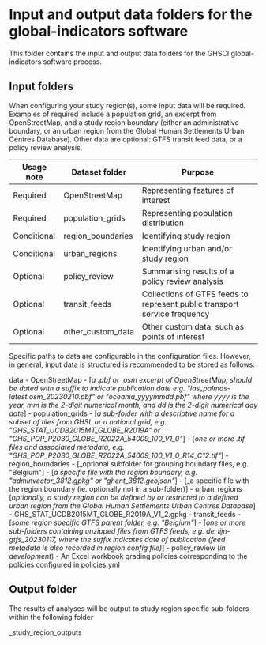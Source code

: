 # Input and output data folders for the global-indicators software

This folder contains the input and output data folders for the GHSCI global-indicators software process.

## Input folders

When configuring your study region(s), some input data will be required.  Examples of required include a population grid, an excerpt from OpenStreetMap, and a study region boundary (either an administrative boundary, or an urban region from the Global Human Settlements Urban Centres Database).  Other data are optional: GTFS transit feed data, or a policy review analysis.

|Usage note    | Dataset folder     | Purpose        |
|--------------|--------------------|----------------|
|Required      | OpenStreetMap      | Representing features of interest |
|Required      | population_grids   | Representing population distribution |
|Conditional   | region_boundaries  | Identifying study region |
|Conditional   | urban_regions      | Identifying urban and/or study region |
|Optional      | policy_review      | Summarising results of a policy review analysis |
|Optional      | transit_feeds      | Collections of GTFS feeds to represent public transport service frequency |
|Optional      | other_custom_data  | Other custom data, such as points of interest |

Specific paths to data are configurable in the configuration files.  However, in general, input data is structured is recommended to be stored as follows:

data
    - OpenStreetMap
        - [_a .pbf or .osm excerpt of OpenStreetMap; should be dated with a suffix to indicate publication date e.g. "las_palmas-latest.osm_20230210.pbf" or "oceania_yyyymmdd.pbf" where yyyy is the year, mm is the 2-digit numerical month, and dd is the 2-digit numerical day date_]
    - population_grids
        -  [_a sub-folder with a descriptive name for a subset of tiles from GHSL or a national grid, e.g. "GHS_STAT_UCDB2015MT_GLOBE_R2019A" or "GHS_POP_P2030_GLOBE_R2022A_54009_100_V1_0"_]
            - [_one or more .tif files and associated metadata, e.g. "GHS_POP_P2030_GLOBE_R2022A_54009_100_V1_0_R14_C12.tif"_]
    - region_boundaries
        - [_optional subfolder for grouping boundary files, e.g. "Belgium"]
            - [_a specific file with the region boundary, e.g. "adminvector_3812.gpkg" or "ghent_3812.geojson"_]
        - [_a specific file with the region boundary (ie. optionally not in a sub-folder)]
    - urban_regions [_optionally, a study region can be defined by or restricted to a defined urban region from the Global Human Settlements Urban Centres Database_]
        - GHS_STAT_UCDB2015MT_GLOBE_R2019A_V1_2.gpkg
    - transit_feeds
        - [_some region specific GTFS parent folder, e.g. "Belgium"_]
            - [_one or more sub-folders containing unzipped files from GTFS feeds, e.g. de_lijn-gtfs_20230117, where the suffix indicates date of publication (feed metadata is also recorded in region config file)_]
    - policy_review (_in development_)
        - An Excel workbook grading policies corresponding to the policies configured in policies.yml

## Output folder

The results of analyses will be output to study region specific sub-folders within the following folder

_study_region_outputs
